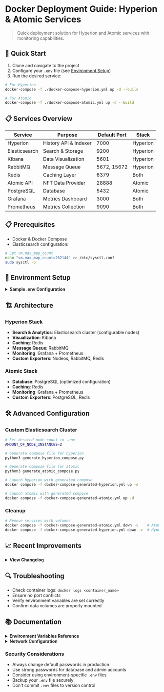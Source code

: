 # Docker Deployment Guide: Hyperion & Atomic Services

> Quick deployment solution for Hyperion and Atomic services with monitoring capabilities.

## 🚀 Quick Start

1. Clone and navigate to the project
2. Configure your `.env` file (see [Environment Setup](#-environment-setup))
3. Run the desired service:
```bash
# For Hyperion
docker-compose -f ./docker-compose-hyperion.yml up -d --build

# For Atomic
docker-compose -f ./docker-compose-atomic.yml up -d --build
```

## 📋 Services Overview

| Service | Purpose | Default Port | Stack |
|---------|---------|--------------|-------|
| Hyperion | History API & Indexer | 7000 | Hyperion |
| Elasticsearch | Search & Storage | 9200 | Hyperion |
| Kibana | Data Visualization | 5601 | Hyperion |
| RabbitMQ | Message Queue | 5672, 15672 | Hyperion |
| Redis | Caching Layer | 6379 | Both |
| Atomic API | NFT Data Provider | 28888 | Atomic |
| PostgreSQL | Database | 5432 | Atomic |
| Grafana | Metrics Dashboard | 3000 | Both |
| Prometheus | Metrics Collection | 9090 | Both |

## 📋 Prerequisites

- Docker & Docker Compose
- Elasticsearch configuration:
```bash
# Set vm.max_map_count
echo "vm.max_map_count=262144" >> /etc/sysctl.conf
sudo sysctl -p
```

## 🔧 Environment Setup

<details>
<summary><b>Sample .env Configuration</b></summary>

```env
# Hyperion Settings
ELASTICSEARCH_VERSION=8.13.2
KIBANA_VERSION=8.13.2
RABBITMQ_DEFAULT_USER=rabbitmquser
RABBITMQ_DEFAULT_PASS=rabbitmqpass
RABBITMQ_DEFAULT_VHOST=hyperion
HYPERION_ENVIRONMENT=testnet
HYPERION_LAUNCH_ON_STARTUP=false
HYPERION_VERSION=3.5.0
ELASTIC_MAX_MEM=15g
ELASTIC_MIN_MEM=15g
AMOUNT_OF_NODE_INSTANCES=2

# Atomic Settings
SHIPHOST=172.168.40.50
SHIPPORT=29876
HTTPHOST=172.168.40.50
HTTPPORT=28888
POSTGRES_USER=waxuser
POSTGRES_PASSWORD=waxuserpass
POSTGRES_DB=atomic
ATOMIC_ENVIRONMENT=testnet
ATOMIC_LAUNCH_ON_STARTUP=true

# Leap variables for Hyperion
LEAP_FILE=https://apt.eossweden.org/wax/pool/stable/w/wax-leap-503wax01/wax-leap-503wax01_5.0.3wax01-ubuntu-22.04_amd64.deb
LEAP_DEB_FILE=wax-leap-503wax01_5.0.3wax01-ubuntu-22.04_amd64.deb
```
</details>

## 🏗️ Architecture

### Hyperion Stack
- **Search & Analytics**: Elasticsearch cluster (configurable nodes)
- **Visualization**: Kibana
- **Caching**: Redis
- **Message Queue**: RabbitMQ
- **Monitoring**: Grafana + Prometheus
- **Custom Exporters**: Nodeos, RabbitMQ, Redis

### Atomic Stack
- **Database**: PostgreSQL (optimized configuration)
- **Caching**: Redis
- **Monitoring**: Grafana + Prometheus
- **Custom Exporters**: PostgreSQL, Redis

## 🛠️ Advanced Configuration

### Custom Elasticsearch Cluster
```bash
# Set desired node count in .env
AMOUNT_OF_NODE_INSTANCES=2

# Generate compose file for hyperion
python3 generate_hyperion_compose.py

# Generate compose file for atomic
python3 generate_atomic_compose.py

# Launch hyperion with generated compose
docker compose -f docker-compose-generated-hyperion.yml up -d

# Launch atomic with generated compose
docker compose -f docker-compose-generated-atomic.yml up -d
```

### Cleanup
```bash
# Remove services with volumes
docker compose -f docker-compose-generated-atomic.yml down -v    # Atomic
docker compose -f docker-compose-generated-hyperion.yml down -v  # Hyperion
```

## 📈 Recent Improvements

<details>
<summary><b>View Changelog</b></summary>

| Date | Improvement | Impact |
|------|------------|---------|
| 2024-12-23 | Added Atomic monitoring (Postgres/Redis) + managed Grafana dashboards | Monitoring |
| 2024-12-23 | Added Hyperion monitoring (RabbitMQ/Redis) + managed Grafana dashboards | Monitoring |
| 2024-12-22 | Custom built exporters for nodeos + managed Grafana dashboards | Monitoring |
| 2024-11-20 | Scripted docker compose generation | Usability |
| 2024-07-14 | Customizable nodeos deployment | Flexibility |
| 2024-07-13 | Hyperion 3.3.10-1 verification | Stability |
| 2024-06-20 | Improved error handling and logging | Reliability |
| 2024-05-10 | Added automated backup solutions | Data Safety |
| 2024-04-15 | Enhanced security with localhost port binding | Security |

</details>

## 🔍 Troubleshooting

- Check container logs: `docker logs <container_name>`
- Ensure no port conflicts
- Verify environment variables are set correctly
- Confirm data volumes are properly mounted

## 📚 Documentation

<details>
<summary><b>Environment Variables Reference</b></summary>

### Hyperion Variables
- `ELASTICSEARCH_VERSION`: Elasticsearch version
- `KIBANA_VERSION`: Kibana version
- `HYPERION_VERSION`: Hyperion version
- `ELASTIC_MAX_MEM`/`ELASTIC_MIN_MEM`: ES memory limits
- `RABBITMQ_DEFAULT_USER`/`RABBITMQ_DEFAULT_PASS`/`RABBITMQ_DEFAULT_VHOST`: RabbitMQ credentials
- `HYPERION_ENVIRONMENT`: Hyperion environment
- `HYPERION_LAUNCH_ON_STARTUP`: Launch Hyperion on startup
- `AMOUNT_OF_NODE_INSTANCES`: Amount of nodeos instances

### Atomic Variables
- `SHIPHOST`/`SHIPPORT`: SHIP connection details
- `ATOMIC_ENVIRONMENT`: Atomic environment
- `ATOMIC_LAUNCH_ON_STARTUP`: Launch Atomic on startup
- `POSTGRES_USER`/`POSTGRES_PASSWORD`/`POSTGRES_DB`: Database credentials
- `SHIPHOST`/`SHIPPORT`: SHIP connection details
- `HTTPHOST`/`HTTPPORT`: Atomic API connection details

### Leap Variables for Hyperion
- `LEAP_FILE`: Leap deb file
- `LEAP_DEB_FILE`: Leap deb file

</details>

<details>
<summary><b>Network Configuration</b></summary>

```env
# Mainnet setup
HYPERION_ENVIRONMENT=mainnet
ATOMIC_ENVIRONMENT=mainnet

# Testnet setup
HYPERION_ENVIRONMENT=testnet
ATOMIC_ENVIRONMENT=testnet
```
</details>

### Security Considerations

- Always change default passwords in production
- Use strong passwords for database and admin accounts
- Consider using environment-specific `.env` files
- Backup your `.env` file securely
- Don't commit `.env` files to version control